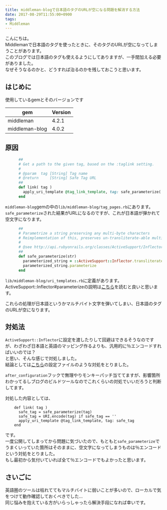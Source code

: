 ```yaml
---
title: middleman-blogで日本語のタグのURLが空になる問題を解消する方法
date: 2017-08-29T11:55:00+0900
tags:
- Middleman
---
```


こんにちは。  
Middlemanで日本語のタグを使ったときに、そのタグのURLが空になってしまうことがあります。  
このブログでは日本語のタグも使えるようにしてありますが、一手間加える必要がありました。  
なぜそうなるのかと、どうすれば治るのかを残しておこうと思います。

<!--more-->

## はじめに
使用しているgemとそのバージョンです

|gem|Version|
|---|---|
|middleman|4.2.1|
|middleman-blog|4.0.2|

## 原因
```ruby
      ##
      # Get a path to the given tag, based on the :taglink setting.
      #
      # @param  tag [String] Tag name
      # @return     [String] Safe Tag URL
      ##
      def link( tag )
        apply_uri_template @tag_link_template, tag: safe_parameterize( tag )
      end
```

`middleman-blog`gemの中の`lib/middleman-blog/tag_pages.rb`にあります。  
`safe_parameterize`された結果がURLになるのですが、これが日本語が弾かれて空文字になります。

```ruby
      ##
      # Parametrize a string preserving any multi-byte characters
      # Reimplementation of this, preserves un-transliterate-able multibyte chars.
      #
      # @see http://api.rubyonrails.org/classes/ActiveSupport/Inflector.html#method-i-parameterize
      ##
      def safe_parameterize(str)
        parameterized_string = ::ActiveSupport::Inflector.transliterate(str.to_s)
        parameterized_string.parameterize
      end
```

`lib/middleman-blog/uri_templates.rb`に定義があります。  
ActiveSupport::Inflector#parameterizeの説明は[こちら](https://apidock.com/rails/v4.2.7/ActiveSupport/Inflector/parameterize)を読むと良いと思います。

これらの処理が日本語というかマルチバイト文字を弾いてしまい、日本語のタグのURLが空になります。  

## 対処法
`ActiveSupport::Inflector`に設定を渡したりして回避はできるそうなのですが、わざわざ日本語と英語のマッピング作るよりも、汎用的に％エンコードすればいいのでは？  
と思い、そんな感じで対処しました。  
結論としては[こちら](https://github.com/Leko/WEB-EGG/blob/master/config.rb#L7)の設定ファイルのような対処をとりました。

`after_configuration`フックで無理やりモンキーパッチ当ててますが、影響箇所わかってるしブログのビルドツールなのでこれくらいの対処でいいだろうと判断してます。

対処した内容としては、

```
    def link( tag )
      safe_tag = safe_parameterize(tag)
      safe_tag = URI.encode(tag) if safe_tag == ''
      apply_uri_template @tag_link_template, tag: safe_tag
    end
```

です。  
一度公開してしまってから問題に気づいたので、もともと`safe_parameterize`でうまくいっていた箇所はそのままに、空文字になってしまうものは％エンコードという対処をとりました。  
もし最初から気付いていれば全て％エンコードでもよかったと思います。

## さいごに

英語圏のツールは枯れててもマルチバイトに弱いことが多いので、ローカルで気をつけて動作確認しておくべきでした...  
同じ悩みを抱えている方がいらっしゃったら解決手段になれば幸いです。
